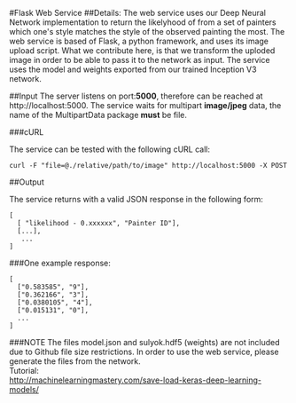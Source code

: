 #Flask Web Service 
##Details: 
The web service uses our Deep Neural Network implementation to return the likelyhood of from a set of painters which one's style matches the style of the observed painting the most. 
The web service is based of Flask, a python framework, and uses its image upload script. What we contribute here, is that we transform the uploded image in order to be able to pass it to the network as input.
The service uses the model and weights exported from our trained Inception V3 network.

##Input
The server listens on port:<b>5000</b>, therefore can be reached at http://localhost:5000.
The service waits for multipart <b>image/jpeg</b> data, the name of the MultipartData package <b>must</b> be file.

###cURL

The service can be tested with the following cURL call:
```
curl -F "file=@./relative/path/to/image" http://localhost:5000 -X POST
```

##Output

The service returns with a valid JSON response in the following form:
```
[ 
  [ "likelihood - 0.xxxxxx", "Painter ID"],
  [...],
   ...
]
```
###One example response:
```
[
  ["0.583585", "9"],
  ["0.362166", "3"],
  ["0.0380105", "4"],
  ["0.015131", "0"],
  ...
]
```
###NOTE
The files model.json and sulyok.hdf5 (weights) are not included due to Github file size restrictions. In order to use the web service, please generate the files from the network.
</br>
Tutorial:</br>
http://machinelearningmastery.com/save-load-keras-deep-learning-models/
